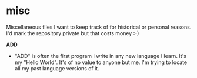 # misc

Miscellaneous files I want to keep track of for historical or personal reasons.
I'd mark the repository private but that costs money :-)


**ADD**
- "ADD" is often the first program I write in any new language I learn. It's my "Hello World". It's of no value to anyone but me. I'm trying to locate all my past language versions of it.
